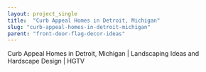 ```yaml
---
layout: project_single
title:  "Curb Appeal Homes in Detroit, Michigan"
slug: "curb-appeal-homes-in-detroit-michigan"
parent: "front-door-flag-decor-ideas"
---
```

Curb Appeal Homes in Detroit, Michigan | Landscaping Ideas and Hardscape Design | HGTV